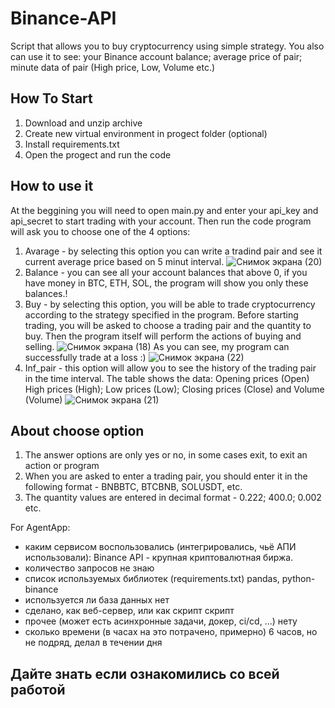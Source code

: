# Binance-API
Script that allows you to buy cryptocurrency using simple strategy. You also can use it to see: your Binance account balance; average price of pair; minute data of pair (High price, Low, Volume etc.) 
## How To Start
1. Download and unzip archive
2. Create new virtual environment in progect folder (optional)
3. Install requirements.txt
4. Open the progect and run the code
## How to use it
At the beggining you will need to open main.py and enter your api_key and api_secret to start trading with your account. 
Then run the code program will ask you to choose one of the 4 options:

1. Avarage - by selecting this option you can write a tradind pair and see it current average price based on 5 minut interval. ![Снимок экрана (20)](https://user-images.githubusercontent.com/47400349/163309233-c4d04002-8c98-4f7e-af4f-09d2eb390f13.png)
2. Balance - you can see all your account balances that above 0, if you have money in BTC, ETH, SOL, the program will show you only these balances.!
3. Buy - by selecting this option, you will be able to trade cryptocurrency according to the strategy specified in the program. Before starting trading, you will be asked to choose a trading pair and the quantity to buy. Then the program itself will perform the actions of buying and selling. ![Снимок экрана (18)](https://user-images.githubusercontent.com/47400349/163308788-0174dc81-e7ce-4818-93f0-5715caeac4ac.png)
As you can see, my program can successfully trade at a loss :)
![Снимок экрана (22)](https://user-images.githubusercontent.com/47400349/163308683-4f6038e6-9dc2-4c9a-9248-a9e7339fc9b8.png)
4. Inf_pair - this option will allow you to see the history of the trading pair in the time interval. The table shows the data: Opening prices (Open) High prices (High); Low prices (Low); Closing prices (Close) and Volume (Volume) ![Снимок экрана (21)](https://user-images.githubusercontent.com/47400349/163309206-ffca8612-6407-4740-89a7-190e6b2bfbfa.png)

## About choose option
1. The answer options are only yes or no, in some cases exit, to exit an action or program
2. When you are asked to enter a trading pair, you should enter it in the following format - BNBBTC, BTCBNB, SOLUSDT, etc.
3. The quantity values are entered in decimal format - 0.222; 400.0; 0.002 etc.

For AgentApp:
- каким сервисом воспользовались (интегрировались, чьё АПИ использовали):
    Binance API - крупная криптовалютная биржа.
- количество запросов
    не знаю
- список используемых библиотек (requirements.txt)
    pandas, python-binance
- используется ли база данных
    нет
- сделано, как веб-сервер, или как скрипт
    скрипт
- прочее (может есть асинхронные задачи, докер, ci/cd, ...)
    нету
- сколько времени (в часах на это потрачено, примерно)
    6 часов, но не подряд, делал в течении дня
## Дайте знать если ознакомились со всей работой
